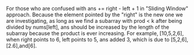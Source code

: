 For those who are confused with ans += right - left + 1 in "Sliding Window" approach. Because the element pointed by the "right" is the new one we are investigating, as long as we find a subarray with prod < k after being divided by nums[left], ans should be increased by the length of the subarray because the product is ever increasing. For example, [10,5,2,6], when right points to 6, left points to 5, ans added 3, which is due to [5,2,6],[2.6],and[6].